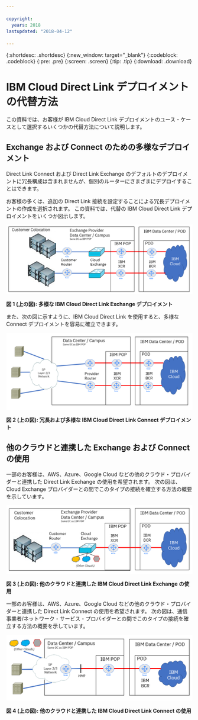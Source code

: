 ```yaml
---

copyright:
  years: 2018
lastupdated: "2018-04-12"

---
```


{:shortdesc: .shortdesc}
{:new_window: target="_blank"}
{:codeblock: .codeblock}
{:pre: .pre}
{:screen: .screen}
{:tip: .tip}
{:download: .download}

# IBM Cloud Direct Link デプロイメントの代替方法

この資料では、お客様が IBM Cloud Direct Link デプロイメントのユース・ケースとして選択するいくつかの代替方法について説明します。

## Exchange および Connect のための多様なデプロイメント

Direct Link Connect および Direct Link Exchange のデフォルトのデプロイメントに冗長構成は含まれませんが、個別のルーターにさまざまにデプロイすることはできます。

お客様の多くは、追加の Direct Link 接続を設定することによる冗長デプロイメントの作成を選択されます。 この資料では、代替の IBM Cloud Direct Link デプロイメントをいくつか図示します。

![多様な Exchange](/images/Direct-Link-Exchange-Diverse.png)

**図 1 (上の図): 多様な IBM Cloud Direct Link Exchange デプロイメント**

また、次の図に示すように、IBM Cloud Direct Link を使用すると、多様な Connect デプロイメントを容易に確立できます。

![多様な Connect](/images/Direct-Link-Connect-Diverse.png)


**図 2 (上の図): 冗長および多様な IBM Cloud Direct Link Connect デプロイメント**

## 他のクラウドと連携した Exchange および Connect の使用

一部のお客様は、AWS、Azure、Google Cloud などの他のクラウド・プロバイダーと連携した Direct Link Exchange の使用を希望されます。 次の図は、Cloud Exchange プロバイダーとの間でこのタイプの接続を確立する方法の概要を示しています。

![他のクラウド](/images/Direct-Link-Exchange-Other-Clouds.png)

**図 3 (上の図): 他のクラウドと連携した IBM Cloud Direct Link Exchange の使用**

一部のお客様は、AWS、Azure、Google Cloud などの他のクラウド・プロバイダーと連携した Direct Link Connect の使用を希望されます。 次の図は、通信事業者/ネットワーク・サービス・プロバイダーとの間でこのタイプの接続を確立する方法の概要を示しています。

![他のクラウド](/images/Direct-Link-Connect-other-clouds.png)

**図 4 (上の図): 他のクラウドと連携した IBM Cloud Direct Link Connect の使用**

